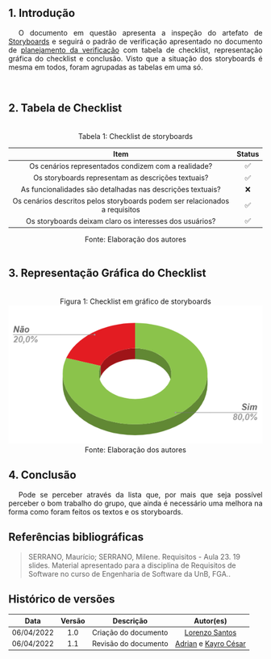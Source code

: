 ## 1. Introdução

<p style="text-indent: 20px; text-align: justify">
O documento em questão apresenta a inspeção do artefato de <a href="https://interacao-humano-computador.github.io/2021.2-Prefeitura-de-Passo-Fundo/DesignAvaliacaoDesenvolvimento/Nivel1/Storyboard/Storyboard/">Storyboards</a> e seguirá o padrão de verificação apresentado no documento de <a href="https://interacao-humano-computador.github.io/2021.2-Prefeitura-de-Passo-Fundo/Verificacao/planejamento_verificacao/">planejamento da verificação</a> com tabela de checklist, representação gráfica do checklist e conclusão. Visto que a situação dos storyboards é mesma em todos, foram agrupadas as tabelas em uma só.</p>

<br>

## 2. Tabela de Checklist 
<br>
<center>
<figcaption> Tabela 1: Checklist de storyboards  </figcaption>

| Item | Status |
|:---:|:---:|
| Os cenários representados condizem com a realidade? | ✅ |
| Os storyboards representam as descrições textuais? | ✅ |
| As funcionalidades são detalhadas nas descrições textuais?  | ❌ |
| Os cenários descritos pelos storyboards podem ser relacionados a requisitos | ✅ |
| Os storyboards deixam claro os interesses dos usuários? | ✅ |

<figcaption> Fonte: Elaboração dos autores  </figcaption>
</center>

<br>

## 3. Representação Gráfica do Checklist
<br>

<center>
<figcaption> Figura 1: Checklist em gráfico de storyboards </figcaption>
<img src="https://raw.githubusercontent.com/Interacao-Humano-Computador/2021.2-Prefeitura-de-Passo-Fundo/main/assets/img/grafico_Storyboard.PNG">
<figcaption> Fonte: Elaboração dos autores  </figcaption>
</center>


## 4. Conclusão
<p style="text-indent: 20px; text-align: justify">
Pode se perceber através da lista que, por mais que seja possível perceber o bom trabalho do grupo, que ainda é necessário uma melhora na forma como foram feitos os textos e os storyboards.
</p>
        

## Referências bibliográficas

> SERRANO, Maurício; SERRANO, Milene. Requisitos - Aula 23. 19 slides. Material apresentado para a disciplina de Requisitos de Software no curso de Engenharia de Software da UnB, FGA..

## Histórico de versões

 | **Data**   | **Versão** | **Descrição**                            |                **Autor(es)**                 |
 | ---------- | :--------: | ---------------------------------------- | :------------------------------------------: |
 | 06/04/2022 |    1.0     |    Criação do documento   |        [Lorenzo Santos](https://github.com/lorenzo7377)         |
 | 06/04/2022 |    1.1     |    Revisão do documento  |        [Adrian](https://github.com/SwampTG)   e  [Kayro César](https://github.com/kayrocesar)      |
